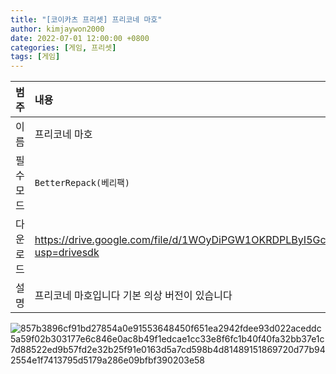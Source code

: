 ```yaml
---
title: "[코이카츠 프리셋] 프리코네 마호"
author: kimjaywon2000
date: 2022-07-01 12:00:00 +0800
categories: [게임, 프리셋]
tags: [게임]
---
```


| 범주             | 내용            |
|:----------------|:---------------|
| 이름             | 프리코네 마호 |
| 필수 모드         | `BetterRepack(베리팩)`       |
| 다운로드          | <https://drive.google.com/file/d/1WOyDiPGW1OKRDPLByI5GcgjlwNSi1qyo/view?usp=drivesdk> |
| 설명             | 프리코네 마호입니다 기본 의상 버전이 있습니다   |

![857b3896cf91bd27854a0e91553648450f651ea2942fdee93d022aceddc5a59f02b303177e6c846e0ac8b49f1edcae1cc33e8f6fc1b40f40fa32bb37e1c7d88522ed9b57fd2e32b25f91e0163d5a7cd598b4d81489151869720d77b942554e1f7413795d5179a286e09bfbf390203e58](https://user-images.githubusercontent.com/76558033/176879606-c1c68034-b33d-4966-965c-d8e25d1acfc4.png)


